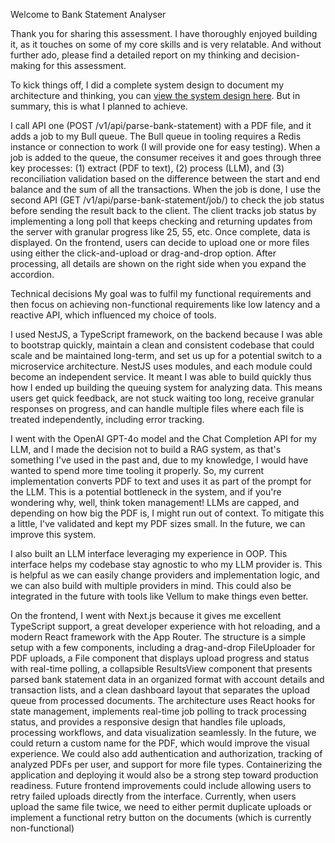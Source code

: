 Welcome to Bank Statement Analyser

Thank you for sharing this assessment. I have thoroughly enjoyed building it, as it touches on some of my core skills and is very relatable.
And without further ado, please find a detailed report on my thinking and decision-making for this assessment.

To kick things off, I did a complete system design to document my architecture and thinking, you can [view the system design here](https://excalidraw.com/#json=WliesDToEGL8NKrmIht4T,qMuU1Z1zN7ZPlJOUcb_mBw). But in summary, this is what I planned to achieve.

I call API one (POST /v1/api/parse-bank-statement) with a PDF file, and it adds a job to my Bull queue. The Bull queue in tooling requires a Redis instance or connection to work (I will provide one for easy testing). When a job is added to the queue, the consumer receives it and goes through three key processes: (1) extract (PDF to text), (2) process (LLM), and (3) reconciliation validation based on the difference between the start and end balance and the sum of all the transactions. When the job is done, I use the second API (GET /v1/api/parse-bank-statement/job/<job-id>) to check the job status before sending the result back to the client. The client tracks job status by implementing a long poll that keeps checking and returning updates from the server with granular progress like 25, 55, etc. Once complete, data is displayed. On the frontend, users can decide to upload one or more files using either the click-and-upload or drag-and-drop option. After processing, all details are shown on the right side when you expand the accordion.

Technical decisions
My goal was to fulfil my functional requirements and then focus on achieving non-functional requirements like low latency and a reactive API, which influenced my choice of tools.

I used NestJS, a TypeScript framework, on the backend because I was able to bootstrap quickly, maintain a clean and consistent codebase that could scale and be maintained long-term, and set us up for a potential switch to a microservice architecture. NestJS uses modules, and each module could become an independent service. It meant I was able to build quickly thus how I ended up building the queuing system for analyzing data. This means users get quick feedback, are not stuck waiting too long, receive granular responses on progress, and can handle multiple files where each file is treated independently, including error tracking.

I went with the OpenAI GPT-4o model and the Chat Completion API for my LLM, and I made the decision not to build a RAG system, as that's something I've used in the past and, due to my knowledge, I would have wanted to spend more time tooling it properly. So, my current implementation converts PDF to text and uses it as part of the prompt for the LLM. This is a potential bottleneck in the system, and if you're wondering why, well, think token management! LLMs are capped, and depending on how big the PDF is, I might run out of context. To mitigate this a little, I've validated and kept my PDF sizes small. In the future, we can improve this system.

I also built an LLM interface leveraging my experience in OOP. This interface helps my codebase stay agnostic to who my LLM provider is. This is helpful as we can easily change providers and implementation logic, and we can also build with multiple providers in mind. This could also be integrated in the future with tools like Vellum to make things even better.

On the frontend, I went with Next.js because it gives me excellent TypeScript support, a great developer experience with hot reloading, and a modern React framework with the App Router. The structure is a simple setup with a few components, including a drag-and-drop FileUploader for PDF uploads, a File component that displays upload progress and status with real-time polling, a collapsible ResultsView component that presents parsed bank statement data in an organized format with account details and transaction lists, and a clean dashboard layout that separates the upload queue from processed documents. The architecture uses React hooks for state management, implements real-time job polling to track processing status, and provides a responsive design that handles file uploads, processing workflows, and data visualization seamlessly.
In the future, we could return a custom name for the PDF, which would improve the visual experience. We could also add authentication and authorization, tracking of analyzed PDFs per user, and support for more file types. Containerizing the application and deploying it would also be a strong step toward production readiness. Future frontend improvements could include allowing users to retry failed uploads directly from the interface. Currently, when users upload the same file twice, we need to either permit duplicate uploads or implement a functional retry button on the documents (which is currently non-functional)
